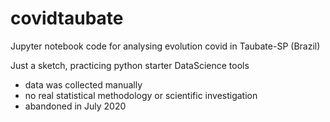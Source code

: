# covidtaubate
Jupyter notebook code for analysing evolution covid in Taubate-SP (Brazil)

Just a sketch, practicing python starter DataScience tools
- data was collected manually
- no real statistical methodology or scientific investigation
- abandoned in July 2020
